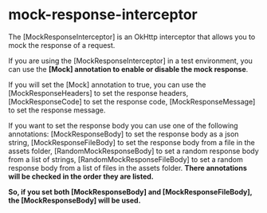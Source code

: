 # mock-response-interceptor

The [MockResponseInterceptor] is an OkHttp interceptor that allows you to mock the response of a
request.

If you are using the [MockResponseInterceptor] in a test environment,
you can use the **[Mock] annotation to enable or disable the mock response**.

If you will set the [Mock] annotation to true,
you can use the [MockResponseHeaders] to set the response headers,
[MockResponseCode] to set the response code,
[MockResponseMessage] to set the response message.

If you want to set the response body you can use one of the following annotations:
[MockResponseBody] to set the response body as a json string,
[MockResponseFileBody] to set the response body from a file in the assets folder,
[RandomMockResponseBody] to set a random response body from a list of strings,
[RandomMockResponseFileBody] to set a random response body from a list of files in the assets
folder.
**There annotations will be checked in the order they are listed.**

**So, if you set both [MockResponseBody] and [MockResponseFileBody],
the [MockResponseBody] will be used.**